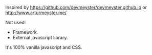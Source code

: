 Inspired by https://github.com/devmeyster/devmeyster.github.io or http://www.arturmeyster.me/

Not used:
- Framework.
- External javascript library.

It's 100% vanilla javascript and CSS.
